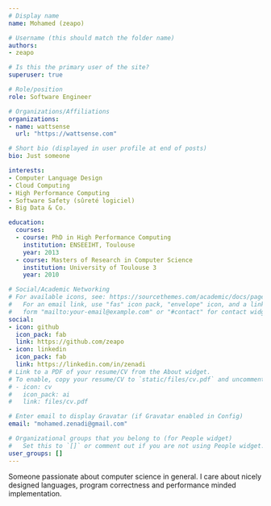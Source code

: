 ```yaml
---
# Display name
name: Mohamed (zeapo)

# Username (this should match the folder name)
authors:
- zeapo

# Is this the primary user of the site?
superuser: true

# Role/position
role: Software Engineer

# Organizations/Affiliations
organizations:
- name: wattsense
  url: "https://wattsense.com"

# Short bio (displayed in user profile at end of posts)
bio: Just someone

interests:
- Computer Language Design
- Cloud Computing
- High Performance Computing
- Software Safety (sûreté logiciel)
- Big Data & Co.

education:
  courses:
  - course: PhD in High Performance Computing
    institution: ENSEEIHT, Toulouse
    year: 2013
  - course: Masters of Research in Computer Science
    institution: University of Toulouse 3
    year: 2010

# Social/Academic Networking
# For available icons, see: https://sourcethemes.com/academic/docs/page-builder/#icons
#   For an email link, use "fas" icon pack, "envelope" icon, and a link in the
#   form "mailto:your-email@example.com" or "#contact" for contact widget.
social:
- icon: github
  icon_pack: fab
  link: https://github.com/zeapo
- icon: linkedin
  icon_pack: fab
  link: https://linkedin.com/in/zenadi
# Link to a PDF of your resume/CV from the About widget.
# To enable, copy your resume/CV to `static/files/cv.pdf` and uncomment the lines below.
# - icon: cv
#   icon_pack: ai
#   link: files/cv.pdf

# Enter email to display Gravatar (if Gravatar enabled in Config)
email: "mohamed.zenadi@gmail.com"

# Organizational groups that you belong to (for People widget)
#   Set this to `[]` or comment out if you are not using People widget.
user_groups: []
---
```


Someone passionate about computer science in general. I care about nicely designed languages, program correctness
and performance minded implementation.
